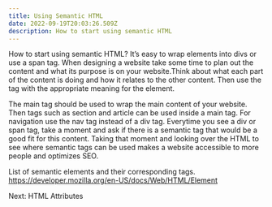 ```yaml
---
title: Using Semantic HTML
date: 2022-09-19T20:03:26.509Z
description: How to start using semantic HTML
---
```

How to start using semantic HTML? It’s easy to wrap elements into divs or use a span tag. When designing a website take some time to plan out the content and what its purpose is on your website.Think about what each part of the content is doing and how it relates to the other content. Then use the tag with the appropriate meaning for the element.

The main tag should be used to wrap the main content of your website. Then tags such as section and article can be used inside a main tag. For navigation use the nav tag instead of a div tag. Everytime you see a div or span tag, take a moment and ask if there is a semantic tag that would be a good fit for this content. Taking that moment and looking over the HTML to see where semantic tags can be used makes a website accessible to more people and optimizes SEO. 

List of semantic elements and their corresponding tags. <https://developer.mozilla.org/en-US/docs/Web/HTML/Element>

Next: HTML Attributes